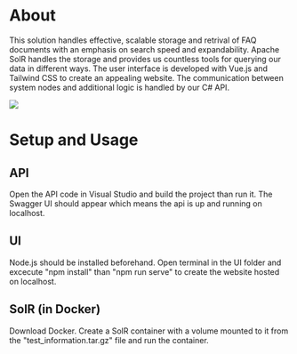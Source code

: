# About


This solution handles effective, scalable storage and retrival of FAQ documents with an emphasis on search speed and expandability. 
Apache SolR handles the storage and provides us countless tools for querying our data in different ways. The user interface is developed with Vue.js and Tailwind CSS to create an appealing website. The communication between system nodes and additional logic is handled by our C# API. 


![](https://github.com/paripasd/Streamlining-processes/blob/main/readme%20demo.gif)


# Setup and Usage


## API

Open the API code in Visual Studio and build the project than run it. The Swagger UI should appear which means the api is up and running on localhost.


## UI

Node.js should be installed beforehand.
Open terminal in the UI folder and excecute "npm install" than "npm run serve" to create the website hosted on localhost.


## SolR (in Docker)
Download Docker. Create a SolR container with a volume mounted to it from the "test_information.tar.gz" file and run the container.

